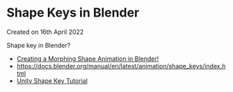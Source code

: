 # Shape Keys in Blender
Created on 16th April 2022

Shape key in Blender?
* [Creating a Morphing Shape Animation in Blender!](https://www.youtube.com/watch?v=acZLhnWh2Zc)
* https://docs.blender.org/manual/en/latest/animation/shape_keys/index.html
* [Unity Shape Key Tutorial](https://www.youtube.com/watch?v=6vvNV1VeXhk)
